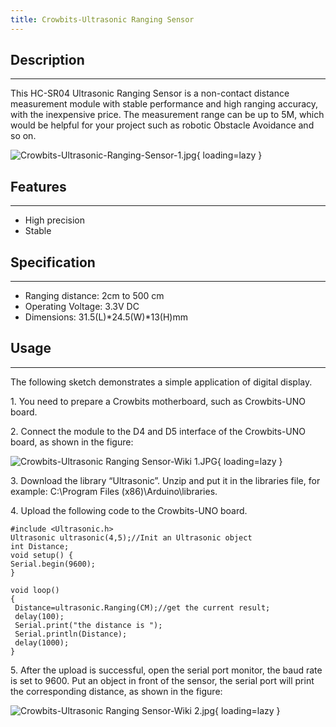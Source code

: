 ```yaml
---
title: Crowbits-Ultrasonic Ranging Sensor
---
```


## Description
-----------

This HC-SR04 Ultrasonic Ranging Sensor is a non-contact distance measurement module with stable performance and high ranging accuracy, with the inexpensive price. The measurement range can be up to 5M, which would be helpful for your project such as robotic Obstacle Avoidance and so on.

![Crowbits-Ultrasonic-Ranging-Sensor-1.jpg](https://wiki.elecrow.com/images/thumb/d/de/Crowbits-Ultrasonic-Ranging-Sensor-1.jpg/600px-Crowbits-Ultrasonic-Ranging-Sensor-1.jpg){ loading=lazy }

## Features
--------

- High precision
- Stable

## Specification
-------------

- Ranging distance: 2cm to 500 cm
- Operating Voltage: 3.3V DC
- Dimensions: 31.5(L)\*24.5(W)\*13(H)mm

## Usage
-----

The following sketch demonstrates a simple application of digital display.

1\. You need to prepare a Crowbits motherboard, such as Crowbits-UNO board.

2\. Connect the module to the D4 and D5 interface of the Crowbits-UNO board, as shown in the figure:

![Crowbits-Ultrasonic Ranging Sensor-Wiki 1.JPG](https://wiki.elecrow.com/images/thumb/6/64/Crowbits-Ultrasonic_Ranging_Sensor-Wiki_1.JPG/600px-Crowbits-Ultrasonic_Ranging_Sensor-Wiki_1.JPG){ loading=lazy }

3\. Download the library “Ultrasonic”. Unzip and put it in the libraries file, for example: C:\\Program Files (x86)\\Arduino\\libraries.

4\. Upload the following code to the Crowbits-UNO board.

```
#include <Ultrasonic.h>
Ultrasonic ultrasonic(4,5);//Init an Ultrasonic object
int Distance;
void setup() {
Serial.begin(9600);
}

void loop()
{
 Distance=ultrasonic.Ranging(CM);//get the current result;
 delay(100);
 Serial.print("the distance is ");
 Serial.println(Distance);
 delay(1000);
}
```

5\. After the upload is successful, open the serial port monitor, the baud rate is set to 9600. Put an object in front of the sensor, the serial port will print the corresponding distance, as shown in the figure:

![Crowbits-Ultrasonic Ranging Sensor-Wiki 2.jpg](https://wiki.elecrow.com/images/thumb/d/d7/Crowbits-Ultrasonic_Ranging_Sensor-Wiki_2.jpg/600px-Crowbits-Ultrasonic_Ranging_Sensor-Wiki_2.jpg){ loading=lazy }